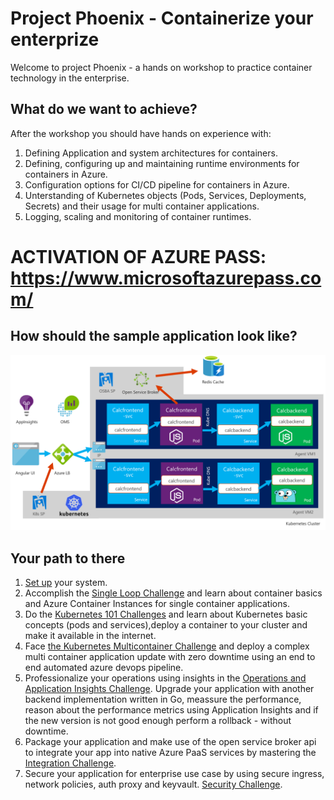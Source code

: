 
# Project Phoenix - Containerize your enterprize
Welcome to project Phoenix - a hands on workshop to practice container technology in the enterprise.

## What do we want to achieve?

After the workshop you should have hands on experience with:
1. Defining Application and system architectures for containers.
2. Defining, configuring up and maintaining runtime environments for containers in Azure.
3. Configuration options for CI/CD pipeline for containers in Azure.
4. Unterstanding of Kubernetes objects (Pods, Services, Deployments, Secrets) and their usage for multi container applications.
5. Logging, scaling and monitoring of container runtimes.

# ACTIVATION OF AZURE PASS: https://www.microsoftazurepass.com/

## How should the sample application look like?
![](/img/osba_multicalculator.png)

## Your path to there
1. [Set up](challenges.0.md) your system.
2. Accomplish the [Single Loop Challenge](challenges.1.md) and learn about container basics and Azure Container Instances for single container applications.
3. Do the [Kubernetes 101 Challenges](challenges.2.md) and learn about Kubernetes basic concepts (pods and services),deploy a container to your cluster and make it available in the internet.
4. Face [the Kubernetes Multicontainer Challenge](challenges.3.md) and deploy a complex multi container application update with zero downtime using an end to end automated azure devops pipeline.
5. Professionalize your operations using insights in the [Operations and Application Insights Challenge](challenges.4.md). Upgrade your application with another backend implementation written in Go, meassure the performance, reason about the performance metrics using Application Insights and if the new version is not good enough perform a rollback - without downtime.
6. Package your application and make use of the open service broker api to integrate your app into native Azure PaaS services by mastering the [Integration Challenge](challenges.5.md).
7. Secure your application for enterprise use case by using secure ingress, network policies, auth proxy and keyvault. [Security Challenge](challenges.6.md).
